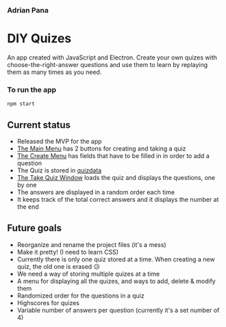 ### Adrian Pana

# DIY Quizes

An app created with JavaScript and Electron.
Create your own quizes with choose-the-right-answer questions and use them to
learn by replaying them as many times as you need.

### To run the app
`npm start`

## Current status

- Released the MVP for the app
- [The Main Menu](src/main.html) has 2 buttons for creating and taking a quiz
- [The Create Menu](src/createquiz.html) has fields that have to be filled in in order to add a question
- The Quiz is stored in [quizdata](quizdata.txt)
- [The Take Quiz Window](src/index.html) loads the quiz and displays the questions, one by one
- The answers are displayed in a random order each time
- It keeps track of the total correct answers and it displays the number at the end

## Future goals

- Reorganize and rename the project files (it's a mess)
- Make it pretty! (I need to learn CSS)
- Currently there is only one quiz stored at a time. When creating a new quiz, the old one is erased :disappointed_relieved:
- We need a way of storing multiple quizes at a time
- A menu for displaying all the quizes, and ways to add, delete & modify them
- Randomized order for the questions in a quiz
- Highscores for quizes
- Variable number of answers per question (currently it's a set number of 4)
